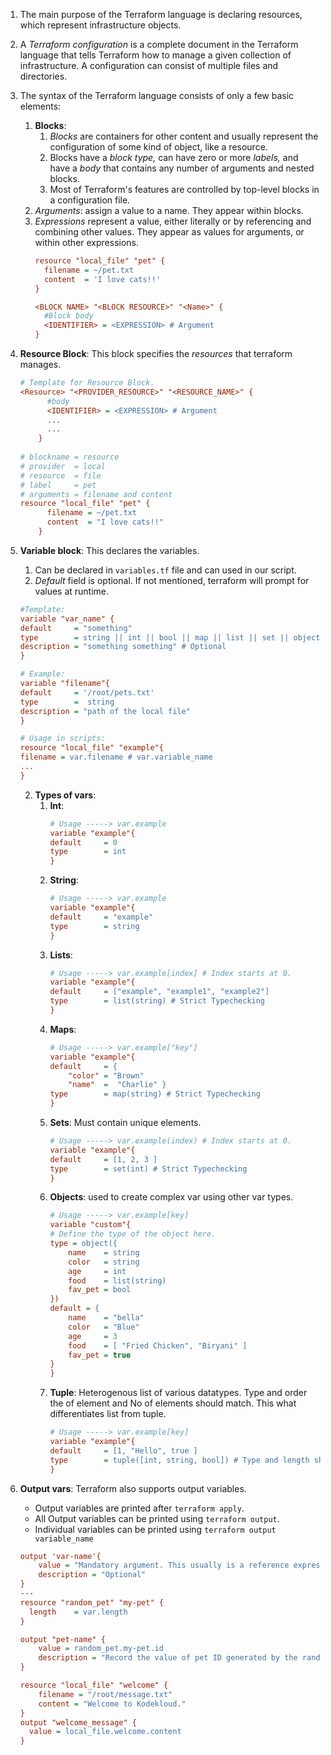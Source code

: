 1. The main purpose of the Terraform language is declaring resources, which represent infrastructure objects.
2. A _Terraform configuration_ is a complete document in the Terraform language that tells Terraform how to manage a given collection of infrastructure. A configuration can consist of multiple files and directories.
3. The syntax of the Terraform language consists of  only a few basic elements:
    1. **Blocks**: 
        1. _Blocks_ are containers for other content and usually represent the configuration of some kind of object, like a resource. 
        2. Blocks have a _block type,_ can have zero or more _labels,_ and have a _body_ that contains any number of arguments and nested blocks. 
        3. Most of Terraform's features are controlled by top-level blocks in a configuration file.
    2.  _Arguments_: assign a value to a name. They appear within blocks.
    3.  _Expressions_ represent a value, either literally or by referencing and combining other values. They appear as values for arguments, or within other expressions.
        ```ini
        resource "local_file" "pet" {
          filename = ~/pet.txt
          content  = 'I love cats!!'
        }
        
        <BLOCK NAME> "<BLOCK RESOURCE>" "<Name>" {
          #Block body
          <IDENTIFIER> = <EXPRESSION> # Argument
        }
        ```
        
4. **Resource Block**: This block specifies the _resources_ that terraform manages.
    ```ini
    # Template for Resource Block.
    <Resource> "<PROVIDER_RESOURCE>" "<RESOURCE_NAME>" {
          #body
          <IDENTIFIER> = <EXPRESSION> # Argument
          ...
          ...
        }
        
    # blockname = resource
    # provider  = local
    # resource  = file
    # label     = pet
    # arguments = filename and content
    resource "local_file" "pet" {
          filename = ~/pet.txt
          content  = "I love cats!!"
        }
    ```
    
1. **Variable block**: This declares the variables.
    1. Can be declared in `variables.tf` file and can used in our script.
    2. _Default_ field is optional. If not mentioned, terraform will prompt for values at runtime.
    ```ini
    #Template:
    variable "var_name" {
    default     = "something"
    type        = string || int || bool || map || list || set || object || tuple || any(default) # Optional
    description = "something something" # Optional
    }

    # Example:
    variable "filename"{
    default     = '/root/pets.txt'
    type        =  string
    description = "path of the local file"
    }
    
    # Usage in scripts:
    resource "local_file" "example"{
    filename = var.filename # var.variable_name
    ...
    }
    
    ```
    2. **Types of vars**:
        1. **Int**:
            ```ini
            # Usage -----> var.example
            variable "example"{ 
            default     = 0
            type        = int
            }
            ```
        2. **String**:
            ```ini
            # Usage -----> var.example
            variable "example"{ 
            default     = "example"
            type        = string
            }
            ```
        3. **Lists**:
            ```ini
            # Usage -----> var.example[index] # Index starts at 0.
            variable "example"{ 
            default     = ["example", "example1", "example2"]
            type        = list(string) # Strict Typechecking
            }
            ```
        4. **Maps**:
            ```ini
            # Usage -----> var.example["key"]
            variable "example"{ 
            default     = {
                "color" = "Brown"
                "name"  =  "Charlie" }
            type        = map(string) # Strict Typechecking
            }
            ```
        5. **Sets**: Must contain unique elements.
            ```ini
            # Usage -----> var.example(index) # Index starts at 0.
            variable "example"{ 
            default     = [1, 2, 3 ]
            type        = set(int) # Strict Typechecking
            }
            ```
        6. **Objects**: used to create complex var using other var types.
            ```ini
            # Usage -----> var.example[key]
            variable "custom"{ 
            # Define the type of the object here.
            type = object({
                name    = string
                color   = string
                age     = int
                food    = list(string)
                fav_pet = bool
            })
            default = {
                name    = "bella"
                color   = "Blue"
                age     = 3
                food    = [ "Fried Chicken", "Biryani" ]
                fav_pet = true
            }
            }
            ```
        7. **Tuple**: Heterogenous list of various datatypes. Type and order the of element and No of elements should match. This what differentiates list from tuple.
            ```ini
            # Usage -----> var.example[key]
            variable "example"{ 
            default     = [1, "Hello", true ]
            type        = tuple([int, string, bool]) # Type and length should match
            }
            ```
            
5. **Output vars**: Terraform also supports output variables.
    - Output variables are printed after `terraform apply`.
    - All Output variables can be printed using `terraform output`.
    - Individual variables can be printed using `terraform output variable_name`
    ```ini
    output 'var-name'{
        value = "Mandatory argument. This usually is a reference expression"
        description = "Optional"
    }
    ---
    resource "random_pet" "my-pet" {
      length    = var.length 
    }
    
    output "pet-name" {
        value = random_pet.my-pet.id
        description = "Record the value of pet ID generated by the random_pet resource"
    }
    
    resource "local_file" "welcome" {
        filename = "/root/message.txt"
        content = "Welcome to Kodekloud."
    }
    output "welcome_message" {
      value = local_file.welcome.content
    }
    ```